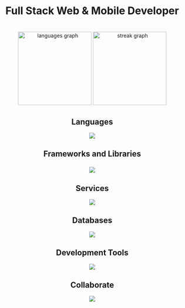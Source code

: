 <!--
**TopGuru777/TopGuru777** is a ✨ _special_ ✨ repository because its `README.md` (this file) appears on your GitHub profile.

Here are some ideas to get you started:

- 🔭 I’m currently working on ...
- 🌱 I’m currently learning ...
- 👯 I’m looking to collaborate on ...
- 🤔 I’m looking for help with ...
- 💬 Ask me about ...
- 📫 How to reach me: ...
- 😄 Pronouns: ...
- ⚡ Fun fact: ...
-->

###

<h1 align="center">Full Stack Web & Mobile Developer</h1>

###

<br clear="both">

<div align="center">
  <img src="https://github-readme-stats.vercel.app/api/top-langs?username=topguru777&locale=en&hide_title=false&layout=compact&count_private=true&card_width=320&langs_count=10&theme=synthwave&hide_border=false&order=2&show_icons=true" height="200" alt="languages graph"  />
  <img src="https://streak-stats.demolab.com?user=topguru777&locale=en&mode=daily&theme=dracula&hide_border=false&border_radius=5&count_private=true&order=3" height="200" alt="streak graph"  />
</div>

###

<h2 align="center">Languages</h2>

<div align="center">
  <img src="https://skillicons.dev/icons?i=cs,cpp,java,css,sass,html,js,ts,php,py,swift,kotlin,dart,qt,perl&perline=7" />
</div>

###

###

<h2 align="center">Frameworks and Libraries</h2>

###

<div align="center">
  <img src="https://skillicons.dev/icons?i=angular,express,dotnet,laravel,symfony,react,redux,styledcomponents,nextjs,svelte,webpack,d3,solidjs,vue,nuxtjs,nestjs,nodejs,jest,bootstrap,tailwind,windicss,django,babel,jquery,threejs,svg,pytorch,tensorflow,wordpress&perline=7"/>
</div>

###

<h2 align="center">Services</h2>

<div align="center">
  <img src="https://skillicons.dev/icons?i=aws,azure,firebase,nginx,docker,fastapi,heroku&perline=7" />
</div>

###

<h2 align="center">Databases</h2>

<div align="center">
  <img src="https://skillicons.dev/icons?i=mysql,mongodb,postgres,redis,sqlite,rabbitmq,supabase,scala&perline=7" />
</div>

###

<h2 align="center">Development Tools</h2>

<div align="center">
  <img src="https://skillicons.dev/icons?i=atom,idea,postman,vim,visualstudio,vscode,unity&perline=7" />
</div>

###

<h2 align="center">Collaborate</h2>

<div align="center">
  <img src="https://skillicons.dev/icons?i=git,github,gitlab,githubactions,stackoverflow&perline=7" />
</div>

###
